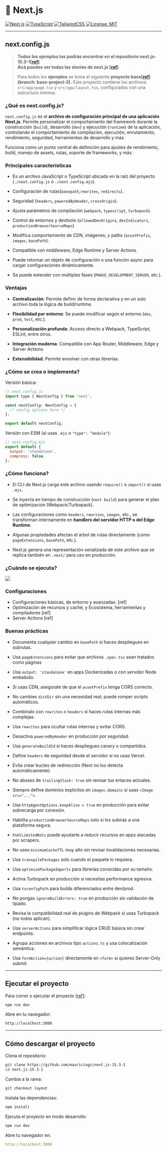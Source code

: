 # 🚀 Next.js

[![Next.js](https://img.shields.io/badge/Next.js-13%2B-blue?logo=next.js)](https://nextjs.org/)
[![TypeScript](https://img.shields.io/badge/TypeScript-5.x-blue?logo=typescript)](https://www.typescriptlang.org/)
[![TailwindCSS](https://img.shields.io/badge/TailwindCSS-3.x-06b6d4?logo=tailwindcss)](https://tailwindcss.com/)
[![License: MIT](https://img.shields.io/badge/license-MIT-green.svg)](https://opensource.org/licenses/MIT)

---

## next.config.js

> **Todos los ejemplos los podrás encontrar en el repositorio next.js-15.3–1[**[**ref**](https://github.com/mauriciogc/next.js-15.3-1)**]  
> Acá puedes ver todas las stories de next.js [**[**ref**](https://mauriciogc.medium.com/list/nextjs-v15-b7b4cc4c4974)**]**

> Para todos los **ejemplos** se toma el siguiente **proyecto base[**[**ref**](https://github.com/mauriciogc/next.js-15.3-1/tree/base-project-2)**] (branch: base-project-2).** Este proyecto contiene los archivos: `src/app/page.tsx` y `src/app/layout.tsx`, configurados con una estructura mínima.

### ¿Qué es next.config.js?

`next.config.js` es el **archivo de configuración principal de una aplicación Next.js**. Permite personalizar el comportamiento del framework durante la construcción (`build`), desarrollo (`dev`) y ejecución (`runtime`) de la aplicación, controlando el comportamiento de compilación, ejecución, enrutamiento, rendimiento, seguridad, herramientas de desarrollo y más.

Funciona como un punto central de definición para ajustes de rendimiento, build, manejo de assets, rutas, soporte de frameworks, y más.

### Principales características

- Es un archivo JavaScript o TypeScript ubicado en la raíz del proyecto (`./next.config.js` o `./next.config.mjs`).

- Configuración de rutas(`basepath`,`rewrites`, `redirects`).
- Seguridad (`headers`, `poweredByHeader`, `crossOrigin`).
- Ajusta parámetros de compilación (`webpack`, `typescript`, `turbopack`).
- Control de entornos y devtools (`allowedDevOrigins`, `devIndicators`, `productionBrowserSourceMaps`)
- Modifica comportamiento de CDN, imágenes, y paths (`assetPrefix`, `images`, `basePath`).
- Compatible con middleware, Edge Runtime y Server Actions.
- Puede retornar un objeto de configuración o una función async para cargar configuraciones dinámicamente.
- Se puede extender con múltiples fases (`PHASE_DEVELOPMENT_SERVER`, etc.).

### Ventajas

- **Centralización**: Permite definir de forma declarativa y en un solo archivo toda la lógica de build/runtime.

- **Flexibilidad por entorno**: Se puede modificar según el entorno (`dev`, `prod`, `test`, etc.).
- **Personalización profunda**: Acceso directo a Webpack, TypeScript, ESLint, entre otros.
- **Integración moderna**: Compatible con App Router, Middleware, Edge y Server Actions.
- **Extensibilidad**: Permite envolver con otras librerías.

### ¿Cómo se crea o implementa?

Versión básica:

```js
// next.config.js
import type { NextConfig } from 'next';

const nextConfig: NextConfig = {
  /* config options here */
};

export default nextConfig;
```

Versión con ESM (si usas `.mjs` o `"type": “module"`):

```js
// next.config.mjs
export default {
  output: 'standalone',
  compress: false,
};
```

### ¿Cómo funciona?

- El CLI de Next.js carga este archivo usando `require()` o `import()` si usas `.mjs`.

- Se inyecta en tiempo de construcción (`next build`) para generar el plan de optimización (Webpack/Turbopack).
- Las configuraciones como `headers`, `rewrites`, `images`, etc., se transforman internamente en **handlers del servidor HTTP o del Edge Runtime**.
- Algunas propiedades afectan el árbol de rutas directamente (como `pageExtensions`, `basePath`, etc.).
- Next.js genera una representación serializada de este archivo que se replica también en `.next/` para uso en producción.

### ¿Cuándo se ejecuta?

![](https://cdn-images-1.medium.com/max/1600/1*ARbO_tbsp92ueO__gvFY8A.png)

### Configuraciones

- Configuraciones básicas, de entorno y avanzadas. [ref]
- Optimización de recursos y caché, y Ecosistema, herramientas y compiladores [ref]
- Server Actions [ref]

### Buenas prácticas

- Documenta cualquier cambio en `basePath` si haces despliegues en subrutas.

- Usa `pageExtensions` para evitar que archivos `.spec.tsx` sean tratados como páginas
- Usa `output: 'standalone'` en apps Dockerizadas o con servidor Node embebido.
- Si usas CDN, asegúrate de que el `assetPrefix` tenga CORS correcto.
- No cambies `distDir` sin una necesidad real; puede romper scripts automáticos.
- Combínalo con `rewrites` o `headers` si haces rutas internas más complejas.
- Usa `rewrites` para ocultar rutas internas y evitar CORS.
- Desactiva `poweredByHeader` en producción por seguridad.
- Usa `generateBuildId` si haces despliegues canary o compartidos.
- Define `headers` de seguridad desde el servidor si no usas Vercel.
- Evita crear bucles de redirección (Next no los detecta automáticamente).
- No abuses de `trailingSlash: true` sin revisar tus enlaces actuales.
- Siempre define dominios explícitos en `images.domains` si usas `<Image src="...">`.
- Usa `httpAgentOptions.keepAlive = true` en producción para evitar sobrecarga por conexión.
- Habilita `productionBrowserSourceMaps` solo si los subirás a una plataforma segura.
- `htmlLimitedBots` puede ayudarte a reducir recursos en apps atacadas por scrapers.
- No uses `minimumCacheTTL` muy alto sin revisar invalidaciones necesarias.
- Usa `transpilePackages` solo cuando el paquete lo requiera.
- Usa `optimizePackageImports` para librerías conocidas por su tamaño.
- Activa Turbopack en producción si necesitas performance agresiva.
- Usa `tsconfigPath` para builds diferenciados entre dev/prod.
- No pongas `ignoreBuildErrors: true` en producción sin validación de tipado.
- Revisa la compatibilidad real de plugins de Webpack si usas Turbopack (no todos aplican).
- Usa `serverActions` para simplificar lógica CRUD básica sin crear endpoints.
- Agrupa acciones en archivos tipo `actions.ts` y usa colocalización semántica.
- Usa `formAction={action}` directamente en `<form>` si quieres Server-Only submit.

---

## Ejecutar el proyecto

Para correr o ejecutar el proyecto [[ref]](https://nextjs.org/docs/app/getting-started/installation#run-the-development-server):

```bash
npm run dev
```

Abre en tu navegador:

```bash
http://localhost:3000
```

---

## Cómo descargar el proyecto

Clona el repositorio:

```bash
git clone https://github.com/mauriciogc/next.js-15.3-1
cd next.js-15.3-1
```

Cambia a la rama:

```bash
git checkout layout
```

Instala las dependencias:

```bash
npm install
```

Ejecuta el proyecto en modo desarrollo:

```bash
npm run dev
```

Abre tu navegador en:

```yaml
http://localhost:3000
```
